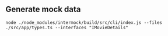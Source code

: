 ## Generate mock data
`node ./node_modules/intermock/build/src/cli/index.js --files ./src/app/types.ts --interfaces "IMovieDetails"`
